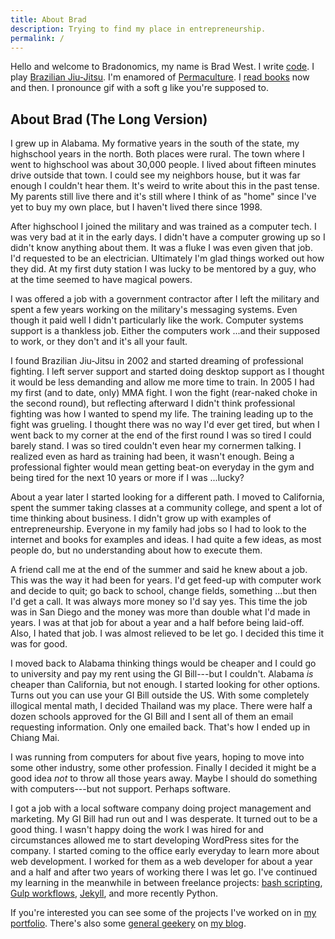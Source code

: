 ```yaml
---
title: About Brad
description: Trying to find my place in entrepreneurship.
permalink: /
---
```


Hello and welcome to Bradonomics, my name is Brad West. I write [code](https://github.com/bradonomics). I play [Brazilian Jiu-Jitsu](https://en.wikipedia.org/wiki/Brazilian_jiu-jitsu). I'm enamored of [Permaculture](https://en.wikipedia.org/wiki/Permaculture). I [read books](https://www.goodreads.com/bradonomics) now and then. I pronounce gif with a soft g like you're supposed to.

## About Brad (The Long Version)

I grew up in Alabama. My formative years in the south of the state, my highschool years in the north. Both places were rural. The town where I went to highschool was about 30,000 people. I lived about fifteen minutes drive outside that town. I could see my neighbors house, but it was far enough I couldn't hear them. It's weird to write about this in the past tense. My parents still live there and it's still where I think of as "home" since I've yet to buy my own place, but I haven't lived there since 1998.

After highschool I joined the military and was trained as a computer tech. I was very bad at it in the early days. I didn't have a computer growing up so I didn't know anything about them. It was a fluke I was even given that job. I'd requested to be an electrician. Ultimately I'm glad things worked out how they did. At my first duty station I was lucky to be mentored by a guy, who at the time seemed to have magical powers.

I was offered a job with a government contractor after I left the military and spent a few years working on the military's messaging systems. Even though it paid well I didn't particularly like the work. Computer systems support is a thankless job. Either the computers work ...and their supposed to work, or they don't and it's all your fault.

I found Brazilian Jiu-Jitsu in 2002 and started dreaming of professional fighting. I left server support and started doing desktop support as I thought it would be less demanding and allow me more time to train. In 2005 I had my first (and to date, only) MMA fight. I won the fight (rear-naked choke in the second round), but reflecting afterward I didn't think professional fighting was how I wanted to spend my life. The training leading up to the fight was grueling. I thought there was no way I'd ever get tired, but when I went back to my corner at the end of the first round I was so tired I could barely stand. I was so tired couldn't even hear my cornermen talking. I realized even as hard as training had been, it wasn't enough. Being a professional fighter would mean getting beat-on everyday in the gym and being tired for the next 10 years or more if I was ...lucky?

About a year later I started looking for a different path. I moved to California, spent the summer taking classes at a community college, and spent a lot of time thinking about business. I didn't grow up with examples of entrepreneurship. Everyone in my family had jobs so I had to look to the internet and books for examples and ideas. I had quite a few ideas, as most people do, but no understanding about how to execute them.

A friend call me at the end of the summer and said he knew about a job. This was the way it had been for years. I'd get feed-up with computer work and decide to quit; go back to school, change fields, something ...but then I'd get a call. It was always more money so I'd say yes. This time the job was in San Diego and the money was more than double what I'd made in years. I was at that job for about a year and a half before being laid-off. Also, I hated that job. I was almost relieved to be let go. I decided this time it was for good.

I moved back to Alabama thinking things would be cheaper and I could go to university and pay my rent using the GI Bill---but I couldn't. Alabama *is* cheaper than California, but not enough. I started looking for other options. Turns out you can use your GI Bill outside the US. With some completely illogical mental math, I decided Thailand was my place. There were half a dozen schools approved for the GI Bill and I sent all of them an email requesting information. Only one emailed back. That's how I ended up in Chiang Mai.

I was running from computers for about five years, hoping to move into some other industry, some other profession. Finally I decided it might be a good idea *not* to throw all those years away. Maybe I should do something with computers---but not support. Perhaps software.

I got a job with a local software company doing project management and marketing. My GI Bill had run out and I was desperate. It turned out to be a good thing. I wasn't happy doing the work I was hired for and circumstances allowed me to start developing WordPress sites for the company. I started coming to the office early everyday to learn more about web development. I worked for them as a web developer for about a year and a half and after two years of working there I was let go. I've continued my learning in the meanwhile in between freelance projects: [bash scripting](https://github.com/bradonomics/bin), [Gulp workflows](https://github.com/bradonomics/genesis-boilerplate/blob/master/gulpfile.js), [Jekyll](http://jekyllrb.com/), and more recently Python.

If you're interested you can see some of the projects I've worked on in [my portfolio](/portfolio/). There's also some [general geekery](/category/general-geekery/) on [my blog](/blog/).